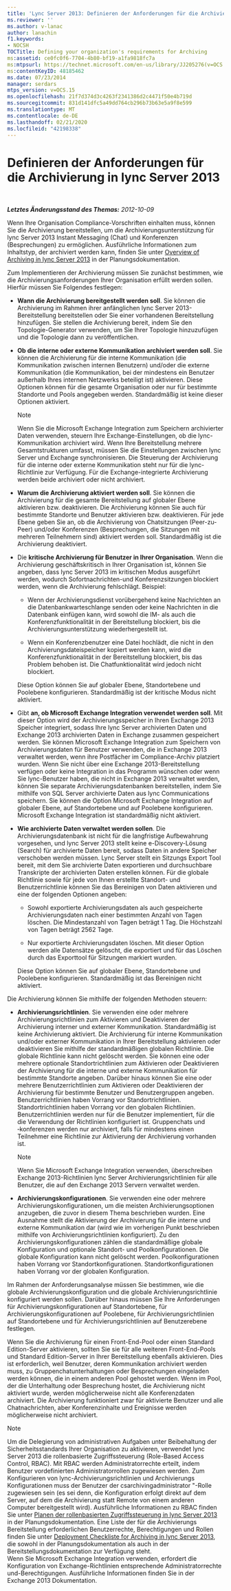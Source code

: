```yaml
---
title: 'Lync Server 2013: Definieren der Anforderungen für die Archivierung'
ms.reviewer: ''
ms.author: v-lanac
author: lanachin
f1.keywords:
- NOCSH
TOCTitle: Defining your organization's requirements for Archiving
ms:assetid: ce0fc0f6-7704-4b80-bf19-a1fa9818fc7a
ms:mtpsurl: https://technet.microsoft.com/en-us/library/JJ205276(v=OCS.15)
ms:contentKeyID: 48185462
ms.date: 07/23/2014
manager: serdars
mtps_version: v=OCS.15
ms.openlocfilehash: 21f7d374d3c4263f2341386d2c4471f50e4b719d
ms.sourcegitcommit: 831d141dfc5a49dd764cb296b73b63e5a9f8e599
ms.translationtype: MT
ms.contentlocale: de-DE
ms.lasthandoff: 02/21/2020
ms.locfileid: "42198338"
---
```

<div data-xmlns="http://www.w3.org/1999/xhtml">

<div class="topic" data-xmlns="http://www.w3.org/1999/xhtml" data-msxsl="urn:schemas-microsoft-com:xslt" data-cs="https://msdn.microsoft.com/">

<div data-asp="https://msdn2.microsoft.com/asp">

# <a name="defining-your-requirements-for-archiving-in-lync-server-2013"></a>Definieren der Anforderungen für die Archivierung in lync Server 2013

</div>

<div id="mainSection">

<div id="mainBody">

<span> </span>

_**Letztes Änderungsstand des Themas:** 2012-10-09_

Wenn Ihre Organisation Compliance-Vorschriften einhalten muss, können Sie die Archivierung bereitstellen, um die Archivierungsunterstützung für lync Server 2013 Instant Messaging (Chat) und Konferenzen (Besprechungen) zu ermöglichen. Ausführliche Informationen zum Inhaltstyp, der archiviert werden kann, finden Sie unter [Overview of Archiving in lync Server 2013](lync-server-2013-overview-of-archiving.md) in der Planungsdokumentation.

Zum Implementieren der Archivierung müssen Sie zunächst bestimmen, wie die Archivierungsanforderungen Ihrer Organisation erfüllt werden sollen. Hierfür müssen Sie Folgendes festlegen:

  - **Wann die Archivierung bereitgestellt werden soll**. Sie können die Archivierung im Rahmen ihrer anfänglichen lync Server 2013-Bereitstellung bereitstellen oder Sie einer vorhandenen Bereitstellung hinzufügen. Sie stellen die Archivierung bereit, indem Sie den Topologie-Generator verwenden, um Sie Ihrer Topologie hinzuzufügen und die Topologie dann zu veröffentlichen.

  - **Ob die interne oder externe Kommunikation archiviert werden soll**. Sie können die Archivierung für die interne Kommunikation (die Kommunikation zwischen internen Benutzern) und/oder die externe Kommunikation (die Kommunikation, bei der mindestens ein Benutzer außerhalb Ihres internen Netzwerks beteiligt ist) aktivieren. Diese Optionen können für die gesamte Organisation oder nur für bestimmte Standorte und Pools angegeben werden. Standardmäßig ist keine dieser Optionen aktiviert.
    
    <div>
    

    > [!NOTE]  
    > Wenn Sie die Microsoft Exchange Integration zum Speichern archivierter Daten verwenden, steuern Ihre Exchange-Einstellungen, ob die lync-Kommunikation archiviert wird. Wenn Ihre Bereitstellung mehrere Gesamtstrukturen umfasst, müssen Sie die Einstellungen zwischen lync Server und Exchange synchronisieren. Die Steuerung der Archivierung für die interne oder externe Kommunikation steht nur für die lync-Richtlinie zur Verfügung. Für die Exchange-integrierte Archivierung werden beide archiviert oder nicht archiviert.

    
    </div>

  - **Warum die Archivierung aktiviert werden soll**. Sie können die Archivierung für die gesamte Bereitstellung auf globaler Ebene aktivieren bzw. deaktivieren. Die Archivierung können Sie auch für bestimmte Standorte und Benutzer aktivieren bzw. deaktivieren. Für jede Ebene geben Sie an, ob die Archivierung von Chatsitzungen (Peer-zu-Peer) und/oder Konferenzen (Besprechungen, die Sitzungen mit mehreren Teilnehmern sind) aktiviert werden soll. Standardmäßig ist die Archivierung deaktiviert.

  - Die **kritische Archivierung für Benutzer in Ihrer Organisation**. Wenn die Archivierung geschäftskritisch in Ihrer Organisation ist, können Sie angeben, dass lync Server 2013 im kritischen Modus ausgeführt werden, wodurch Sofortnachrichten-und Konferenzsitzungen blockiert werden, wenn die Archivierung fehlschlägt. Beispiel:
    
      - Wenn der Archivierungsdienst vorübergehend keine Nachrichten an die Datenbankwarteschlange senden oder keine Nachrichten in die Datenbank einfügen kann, wird sowohl die IM- als auch die Konferenzfunktionalität in der Bereitstellung blockiert, bis die Archivierungsunterstützung wiederhergestellt ist.
    
      - Wenn ein Konferenzbenutzer eine Datei hochlädt, die nicht in den Archivierungsdateispeicher kopiert werden kann, wird die Konferenzfunktionalität in der Bereitstellung blockiert, bis das Problem behoben ist. Die Chatfunktionalität wird jedoch nicht blockiert.
    
    Diese Option können Sie auf globaler Ebene, Standortebene und Poolebene konfigurieren. Standardmäßig ist der kritische Modus nicht aktiviert.

  - Gibt **an, ob Microsoft Exchange Integration verwendet werden soll**. Mit dieser Option wird der Archivierungsspeicher in Ihren Exchange 2013 Speicher integriert, sodass Ihre lync Server archivierten Daten und Exchange 2013 archivierten Daten in Exchange zusammen gespeichert werden. Sie können Microsoft Exchange Integration zum Speichern von Archivierungsdaten für Benutzer verwenden, die in Exchange 2013 verwaltet werden, wenn ihre Postfächer im Compliance-Archiv platziert wurden. Wenn Sie nicht über eine Exchange 2013-Bereitstellung verfügen oder keine Integration in das Programm wünschen oder wenn Sie lync-Benutzer haben, die nicht in Exchange 2013 verwaltet werden, können Sie separate Archivierungsdatenbanken bereitstellen, indem Sie mithilfe von SQL Server archivierte Daten aus lync Communications speichern. Sie können die Option Microsoft Exchange Integration auf globaler Ebene, auf Standortebene und auf Poolebene konfigurieren. Microsoft Exchange Integration ist standardmäßig nicht aktiviert.

  - **Wie archivierte Daten verwaltet werden sollen**. Die Archivierungsdatenbank ist nicht für die langfristige Aufbewahrung vorgesehen, und lync Server 2013 stellt keine e-Discovery-Lösung (Search) für archivierte Daten bereit, sodass Daten in andere Speicher verschoben werden müssen. Lync Server stellt ein Sitzungs Export Tool bereit, mit dem Sie archivierte Daten exportieren und durchsuchbare Transkripte der archivierten Daten erstellen können. Für die globale Richtlinie sowie für jede von Ihnen erstellte Standort- und Benutzerrichtlinie können Sie das Bereinigen von Daten aktivieren und eine der folgenden Optionen angeben:
    
      - Sowohl exportierte Archivierungsdaten als auch gespeicherte Archivierungsdaten nach einer bestimmten Anzahl von Tagen löschen. Die Mindestanzahl von Tagen beträgt 1 Tag. Die Höchstzahl von Tagen beträgt 2562 Tage.
    
      - Nur exportierte Archivierungsdaten löschen. Mit dieser Option werden alle Datensätze gelöscht, die exportiert und für das Löschen durch das Exporttool für Sitzungen markiert wurden.
    
    Diese Option können Sie auf globaler Ebene, Standortebene und Poolebene konfigurieren. Standardmäßig ist das Bereinigen nicht aktiviert.

Die Archivierung können Sie mithilfe der folgenden Methoden steuern:

  - **Archivierungsrichtlinien**. Sie verwenden eine oder mehrere Archivierungsrichtlinien zum Aktivieren und Deaktivieren der Archivierung interner und externer Kommunikation. Standardmäßig ist keine Archivierung aktiviert. Die Archivierung für interne Kommunikation und/oder externer Kommunikation in Ihrer Bereitstellung aktivieren oder deaktivieren Sie mithilfe der standardmäßigen globalen Richtlinie. Die globale Richtlinie kann nicht gelöscht werden. Sie können eine oder mehrere optionale Standortrichtlinien zum Aktivieren oder Deaktivieren der Archivierung für die interne und externe Kommunikation für bestimmte Standorte angeben. Darüber hinaus können Sie eine oder mehrere Benutzerrichtlinien zum Aktivieren oder Deaktivieren der Archivierung für bestimmte Benutzer und Benutzergruppen angeben. Benutzerrichtlinien haben Vorrang vor Standortrichtlinien. Standortrichtlinien haben Vorrang vor den globalen Richtlinien. Benutzerrichtlinien werden nur für die Benutzer implementiert, für die die Verwendung der Richtlinien konfiguriert ist. Gruppenchats und ‑konferenzen werden nur archiviert, falls für mindestens einen Teilnehmer eine Richtlinie zur Aktivierung der Archivierung vorhanden ist.
    
    <div>
    

    > [!NOTE]  
    > Wenn Sie Microsoft Exchange Integration verwenden, überschreiben Exchange 2013-Richtlinien lync Server Archivierungsrichtlinien für alle Benutzer, die auf den Exchange 2013 Servern verwaltet werden.

    
    </div>

  - **Archivierungskonfigurationen**. Sie verwenden eine oder mehrere Archivierungskonfigurationen, um die meisten Archivierungsoptionen anzugeben, die zuvor in diesem Thema beschrieben wurden. Eine Ausnahme stellt die Aktivierung der Archivierung für die interne und externe Kommunikation dar (wird wie im vorherigen Punkt beschrieben mithilfe von Archivierungsrichtlinien konfiguriert). Zu den Archivierungskonfigurationen zählen die standardmäßige globale Konfiguration und optionale Standort- und Poolkonfigurationen. Die globale Konfiguration kann nicht gelöscht werden. Poolkonfigurationen haben Vorrang vor Standortkonfigurationen. Standortkonfigurationen haben Vorrang vor der globalen Konfiguration.

Im Rahmen der Anforderungsanalyse müssen Sie bestimmen, wie die globale Archivierungskonfiguration und die globale Archivierungsrichtlinie konfiguriert werden sollen. Darüber hinaus müssen Sie Ihre Anforderungen für Archivierungskonfigurationen auf Standortebene, für Archivierungskonfigurationen auf Poolebene, für Archivierungsrichtlinien auf Standortebene und für Archivierungsrichtlinien auf Benutzerebene festlegen.

Wenn Sie die Archivierung für einen Front-End-Pool oder einen Standard Edition-Server aktivieren, sollten Sie sie für alle weiteren Front-End-Pools und Standard Edition-Server in Ihrer Bereitstellung ebenfalls aktivieren. Dies ist erforderlich, weil Benutzer, deren Kommunikation archiviert werden muss, zu Gruppenchatunterhaltungen oder Besprechungen eingeladen werden können, die in einem anderen Pool gehostet werden. Wenn im Pool, der die Unterhaltung oder Besprechung hostet, die Archivierung nicht aktiviert wurde, werden möglicherweise nicht alle Konferenzdaten archiviert. Die Archivierung funktioniert zwar für aktivierte Benutzer und alle Chatnachrichten, aber Konferenzinhalte und Ereignisse werden möglicherweise nicht archiviert.

<div>


> [!NOTE]  
> Um die Delegierung von administrativen Aufgaben unter Beibehaltung der Sicherheitsstandards Ihrer Organisation zu&nbsp;aktivieren, verwendet lync Server 2013 die rollenbasierte Zugriffssteuerung (Role-Based Access Control, RBAC). Mit RBAC werden Administratorrechte erteilt, indem Benutzer vordefinierten Administratorrollen zugewiesen werden. Zum Konfigurieren von lync-Archivierungsrichtlinien und Archivierungs Konfigurationen muss der Benutzer der csarchivingadministrator "-Rolle zugewiesen sein (es sei denn, die Konfiguration erfolgt direkt auf dem Server, auf dem die Archivierung statt Remote von einem anderen Computer bereitgestellt wird). Ausführliche Informationen zu RBAC finden Sie unter <A href="lync-server-2013-planning-for-role-based-access-control.md">Planen der rollenbasierten Zugriffssteuerung in lync Server 2013</A> in der Planungsdokumentation. Eine Liste der für die Archivierungs Bereitstellung erforderlichen Benutzerrechte, Berechtigungen und Rollen finden Sie unter <A href="lync-server-2013-deployment-checklist-for-archiving.md">Deployment Checkliste for Archiving in lync Server 2013</A>, die sowohl in der Planungsdokumentation als auch in der Bereitstellungsdokumentation zur Verfügung steht.<BR>Wenn Sie Microsoft Exchange Integration verwenden, erfordert die Konfiguration von Exchange-Richtlinien entsprechende Administratorrechte und-Berechtigungen. Ausführliche Informationen finden Sie in der Exchange 2013 Dokumentation.



</div>

</div>

<span> </span>

</div>

</div>

</div>

